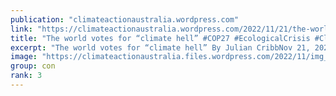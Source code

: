 ```yaml
---
publication: "climateactionaustralia.wordpress.com"
link: "https://climateactionaustralia.wordpress.com/2022/11/21/the-world-votes-for-climate-hell-cop27-ecologicalcrisis-climatecrisis-economiccrisis-tellthetruth-auspol-hyperthreat-time-for-plane/"
title: "The world votes for “climate hell” #COP27 #EcologicalCrisis #ClimateCrisis #EconomicCrisis #TellTheTruth #auspol Hyperthreat time for #PlanE"
excerpt: "The world votes for “climate hell” By Julian CribbNov 21, 2022 Something of epochal importance happened in Egypt last week – the most significant event since Cheops shoved up his triangular monumen…"
image: "https://climateactionaustralia.files.wordpress.com/2022/11/img_1970.jpg"
group: con
rank: 3
---
```

